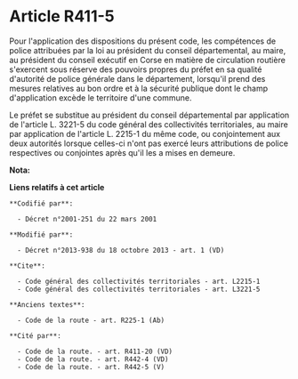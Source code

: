 # Article R411-5

Pour l'application des dispositions du présent code, les compétences de police attribuées par la loi au président du conseil
départemental, au maire, au président du conseil exécutif en Corse en matière de circulation routière s'exercent sous réserve
des pouvoirs propres du préfet en sa qualité d'autorité de police générale dans le département, lorsqu'il prend des mesures
relatives au bon ordre et à la sécurité publique dont le champ d'application excède le territoire d'une commune. 

Le préfet se substitue au président du conseil départemental par application de l'article L. 3221-5 du code général des
collectivités territoriales, au maire par application de l'article L. 2215-1 du même code, ou conjointement aux deux
autorités lorsque celles-ci n'ont pas exercé leurs attributions de police respectives ou conjointes après qu'il les a mises
en demeure.

**Nota:**



**Liens relatifs à cet article**

	**Codifié par**:

	  - Décret n°2001-251 du 22 mars 2001

	**Modifié par**:

	  - Décret n°2013-938 du 18 octobre 2013 - art. 1 (VD)

	**Cite**:

	  - Code général des collectivités territoriales - art. L2215-1
	  - Code général des collectivités territoriales - art. L3221-5

	**Anciens textes**:

	  - Code de la route - art. R225-1 (Ab)

	**Cité par**:

	  - Code de la route. - art. R411-20 (VD)
	  - Code de la route. - art. R442-4 (VD)
	  - Code de la route. - art. R442-5 (V)
